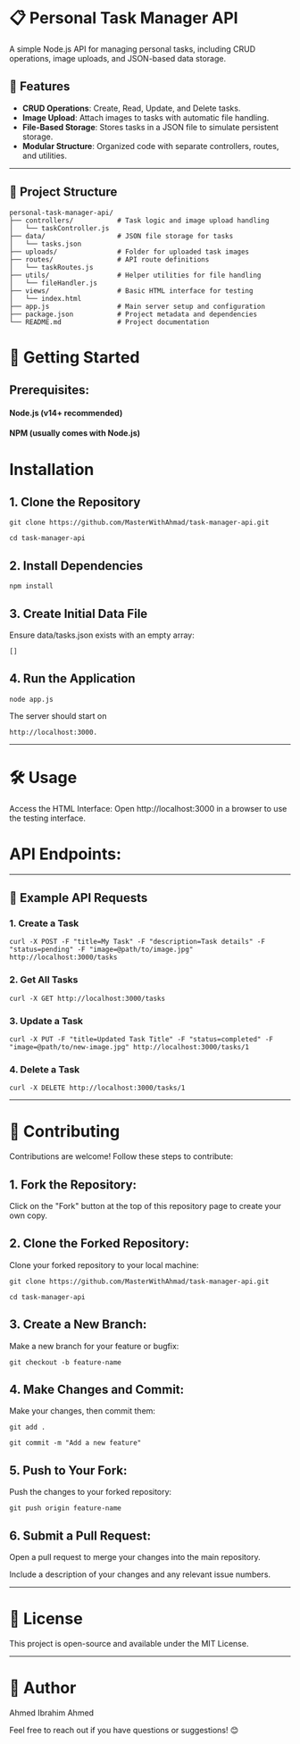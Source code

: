 # 📋 Personal Task Manager API

A simple Node.js API for managing personal tasks, including CRUD operations, image uploads, and JSON-based data storage.

## 🌟 Features
- **CRUD Operations**: Create, Read, Update, and Delete tasks.
- **Image Upload**: Attach images to tasks with automatic file handling.
- **File-Based Storage**: Stores tasks in a JSON file to simulate persistent storage.
- **Modular Structure**: Organized code with separate controllers, routes, and utilities.

---

## 📂 Project Structure

```plaintext
personal-task-manager-api/
├── controllers/           # Task logic and image upload handling
│   └── taskController.js
├── data/                  # JSON file storage for tasks
│   └── tasks.json
├── uploads/               # Folder for uploaded task images
├── routes/                # API route definitions
│   └── taskRoutes.js
├── utils/                 # Helper utilities for file handling
│   └── fileHandler.js
├── views/                 # Basic HTML interface for testing
│   └── index.html
├── app.js                 # Main server setup and configuration
├── package.json           # Project metadata and dependencies
└── README.md              # Project documentation
```
# 🚀 Getting Started

## Prerequisites:

#### Node.js (v14+ recommended)

#### NPM (usually comes with Node.js)


# Installation

## 1. Clone the Repository
```
git clone https://github.com/MasterWithAhmad/task-manager-api.git
```
```
cd task-manager-api
```

## 2. Install Dependencies
```
npm install
```

## 3. Create Initial Data File

Ensure data/tasks.json exists with an empty array:
```
[]
```

## 4. Run the Application
```
node app.js
```
The server should start on 
```
http://localhost:3000.
```



---

# 🛠️ Usage

Access the HTML Interface: Open http://localhost:3000 in a browser to use the testing interface.

# API Endpoints:



---

## 📄 Example API Requests

### 1. Create a Task
```
curl -X POST -F "title=My Task" -F "description=Task details" -F "status=pending" -F "image=@path/to/image.jpg" http://localhost:3000/tasks
```
### 2. Get All Tasks
```
curl -X GET http://localhost:3000/tasks
```
### 3. Update a Task
```
curl -X PUT -F "title=Updated Task Title" -F "status=completed" -F "image=@path/to/new-image.jpg" http://localhost:3000/tasks/1
```
### 4. Delete a Task
```
curl -X DELETE http://localhost:3000/tasks/1
```

---

# 🤝 Contributing

Contributions are welcome! Follow these steps to contribute:

## 1. Fork the Repository:

Click on the "Fork" button at the top of this repository page to create your own copy.



## 2. Clone the Forked Repository:

Clone your forked repository to your local machine:
```
git clone https://github.com/MasterWithAhmad/task-manager-api.git
```
```
cd task-manager-api
```


## 3. Create a New Branch:

Make a new branch for your feature or bugfix:
```
git checkout -b feature-name
```


## 4. Make Changes and Commit:

Make your changes, then commit them:
```
git add .
```
```
git commit -m "Add a new feature"
```


## 5. Push to Your Fork:

Push the changes to your forked repository:
```
git push origin feature-name
```


## 6. Submit a Pull Request:

Open a pull request to merge your changes into the main repository.

Include a description of your changes and any relevant issue numbers.





---

# 📜 License

This project is open-source and available under the MIT License.


---

# 👤 Author

Ahmed Ibrahim Ahmed

Feel free to reach out if you have questions or suggestions! 😊
